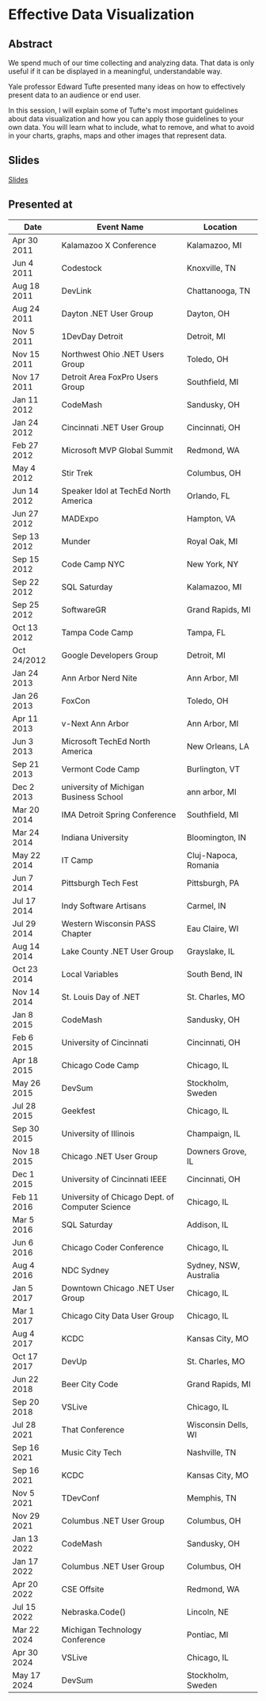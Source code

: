 # Effective Data Visualization

## Abstract

We spend much of our time collecting and analyzing data. That data is only useful if it can be displayed in a meaningful, understandable way.

Yale professor Edward Tufte presented many ideas on how to effectively present data to an audience or end user.

In this session, I will explain some of Tufte's most important guidelines about data visualization and how you can apply those guidelines to your own data. You will learn what to include, what to remove, and what to avoid in your charts, graphs, maps and other images that represent data.

## Slides

[Slides](https://1drv.ms/p/s!AsEkrMBA7Ehw1a9zIcIHbYbqXTB2zQ?e=QlqbdB)

## Presented at

| Date | Event Name | Location |
| -----|----------- | -------- |
| Apr 30 2011 | Kalamazoo X Conference                          | Kalamazoo, MI          |
| Jun 4 2011  | Codestock                                       | Knoxville, TN          |
| Aug 18 2011 | DevLink                                         | Chattanooga, TN        |
| Aug 24 2011 | Dayton .NET User Group                          | Dayton, OH             |
| Nov 5 2011  | 1DevDay Detroit                                 | Detroit, MI            |
| Nov 15 2011 | Northwest Ohio .NET Users Group                 | Toledo, OH             |
| Nov 17 2011 | Detroit Area FoxPro Users Group                 | Southfield, MI         |
| Jan 11 2012 | CodeMash                                        | Sandusky, OH           |
| Jan 24 2012 | Cincinnati .NET User Group                      | Cincinnati, OH         |
| Feb 27 2012 | Microsoft MVP Global Summit                     | Redmond, WA            |
| May 4 2012  | Stir Trek                                       | Columbus, OH           |
| Jun 14 2012 | Speaker Idol at TechEd North America            | Orlando, FL            |
| Jun 27 2012 | MADExpo                                         | Hampton, VA            |
| Sep 13 2012 | Munder                                          | Royal Oak, MI          |
| Sep 15 2012 | Code Camp NYC                                   | New York, NY           |
| Sep 22 2012 | SQL Saturday                                    | Kalamazoo, MI          |
| Sep 25 2012 | SoftwareGR                                      | Grand Rapids, MI       |
| Oct 13 2012 | Tampa Code Camp                                 | Tampa, FL              |
| Oct 24/2012 | Google Developers Group                         | Detroit, MI            |
| Jan 24 2013 | Ann Arbor Nerd Nite                             | Ann Arbor, MI          |
| Jan 26 2013 | FoxCon                                          | Toledo, OH             |
| Apr 11 2013 | v-Next Ann Arbor                                | Ann Arbor, MI          |
| Jun 3 2013  | Microsoft TechEd North America                  | New Orleans, LA        |
|Sep 21 2013  | Vermont Code Camp                               | Burlington, VT         |
| Dec 2 2013  | university of Michigan Business School          | ann arbor, MI          |
| Mar 20 2014 | IMA Detroit Spring Conference                   | Southfield, MI         |
| Mar 24 2014 | Indiana University                              | Bloomington, IN        |
| May 22 2014 | IT Camp                                         | Cluj-Napoca, Romania   |
| Jun 7 2014  | Pittsburgh Tech Fest                            | Pittsburgh, PA         |
| Jul 17 2014 | Indy Software Artisans                          | Carmel, IN             |
| Jul 29 2014 | Western Wisconsin PASS Chapter                  | Eau Claire, WI         |
| Aug 14 2014 | Lake County .NET User Group                     | Grayslake, IL          |
| Oct 23 2014 | Local Variables                                 | South Bend, IN         |
| Nov 14 2014 | St. Louis Day of .NET                           | St. Charles, MO        |
| Jan 8 2015  | CodeMash                                        | Sandusky, OH           |
| Feb 6 2015  | University of Cincinnati                        | Cincinnati, OH         |
| Apr 18 2015 | Chicago Code Camp                               | Chicago, IL            |
| May 26 2015 | DevSum                                          | Stockholm, Sweden      |
| Jul 28 2015 | Geekfest                                        | Chicago, IL            |
| Sep 30 2015 | University of Illinois                          | Champaign, IL          |
| Nov 18 2015 | Chicago .NET User Group                         | Downers Grove, IL      |
| Dec 1 2015  | University of Cincinnati IEEE                   | Cincinnati, OH         |
| Feb 11 2016 | University of Chicago Dept. of Computer Science | Chicago, IL            |
| Mar 5 2016  | SQL Saturday                                    | Addison, IL            |
| Jun 6 2016  | Chicago Coder Conference                        | Chicago, IL            |
| Aug 4 2016  | NDC Sydney                                      | Sydney, NSW, Australia |
| Jan 5 2017  | Downtown Chicago .NET User Group                | Chicago, IL            |
| Mar 1 2017  | Chicago City Data User Group                    | Chicago, IL            |
| Aug 4 2017  | KCDC                                            | Kansas City, MO        |
| Oct 17 2017 | DevUp                                           | St. Charles, MO        |
| Jun 22 2018 | Beer City Code                                  | Grand Rapids, MI       |
| Sep 20 2018 | VSLive                                          | Chicago, IL            |
| Jul 28 2021 | That Conference                                 | Wisconsin Dells, WI    |
| Sep 16 2021 | Music City Tech                                 | Nashville, TN          |
| Sep 16 2021 | KCDC                                            | Kansas City, MO        |
| Nov 5 2021  | TDevConf                                        | Memphis, TN            |
| Nov 29 2021 | Columbus .NET User Group                        | Columbus, OH           |
| Jan 13 2022 | CodeMash                                        | Sandusky, OH           |
| Jan 17 2022 | Columbus .NET User Group                        | Columbus, OH           |
| Apr 20 2022 | CSE Offsite                                     | Redmond, WA            |
| Jul 15 2022 | Nebraska.Code()                                 | Lincoln, NE            |
| Mar 22 2024 | Michigan Technology Conference                  | Pontiac, MI            |
| Apr 30 2024 | VSLive                                          | Chicago, IL            |
| May 17 2024 | DevSum                                          | Stockholm, Sweden      |

